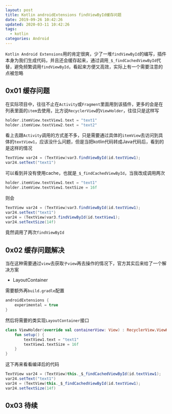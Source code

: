 ```yaml
---
layout: post
title: Kotlin androidExtensions findViewById缓存问题
date: 2019-09-26 10:42:26
updated: 2020-03-11 10:42:26
tags:
  - kotlin
categories: Android
---
```


`Kotlin Android Extensions`用的肯定很爽，少了一堆`findViewById`的编写，插件本身为我们生成代码，并且还会缓存起来，通过调用`_$_findCachedViewById`代替，避免频繁调用`findViewById`，看起来方便又高效，实际上有一个需要注意的点被忽略

<!-- More -->

## 0x01 缓存问题
在实际项目中，往往不止在`Activity`或`Fragment`里面用到该插件，更多的会是在列表里面的`item`去使用，比方说`RecyclerView`的`ViewHolder`，往往只是这样写
``` kotlin
holder.itemView.textView1.text = "text1"
holder.itemView.textView2.text = "text2"
```

看上去跟`Activity`调用的方式差不多，只是需要通过具体的`itemView`去访问到具体的`textView1`，应该没什么问题，但是当把kotlin代码转成Java代码后，看到的是这样的情况
``` java
TextView var24 = (TextView)var3.findViewById(id.textView1);
var24.setText("text1")
```

可以看到并没有使用cache，也就是`_$_findCachedViewById`，当我改成调用两次
``` kotlin
holder.itemView.textView1.text = "text1"
holder.itemView.textView1.textSize = 16f
```

则会
``` java
TextView var24 = (TextView)var3.findViewById(id.textView1);
var24.setText("text1")
var24 = (TextView)var3.findViewById(id.textView1);
var24.setTextSize(14f)
```

竟然调用了两次`findViewById`

## 0x02 缓存问题解决

当在这种需要通过`view`去获取`子view`再去操作的情况下，官方其实后来给了一个解决方案
- LayoutContainer

需要额外再`build.gradle`配置
``` groovy
androidExtensions {
    experimental = true
}
```

然后将需要的类实现`LayoutContainer`接口
``` kotlin
class ViewHolder(override val containerView: View) : RecyclerView.ViewHolder(containerView), LayoutContainer {
    fun setup() {
        textView1.text = "text1"
        textView1.textSize = 16f
    }
}
```

这下再来看看编译后的代码
``` java
TextView var24 = (TextView)this._$_findCachedViewById(id.textView1);
var24.setText("text1")
var24 = (TextView)this._$_findCachedViewById(id.textView1);
var24.setTextSize(14f)
```

## 0x03 待续
